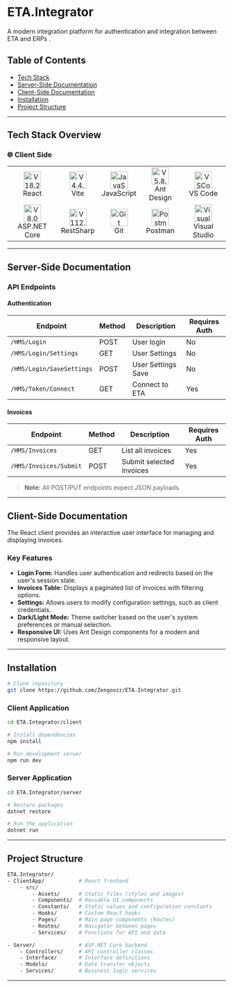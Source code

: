 # ETA.Integrator

A modern integration platform for authentication and integration between ETA and ERPs .

## Table of Contents
- [Tech Stack](#tech-stack-overview)
- [Server-Side Documentation](#server-side-documentation)
- [Client-Side Documentation](#client-side-documentation)
- [Installation](#installation)
- [Project Structure](#project-structure)

---

## Tech Stack Overview

### 🌐 **Client Side**

<table>
  <tr>
    <td align="center"><img src="https://cdn.jsdelivr.net/gh/devicons/devicon/icons/react/react-original.svg" width="40" alt="V18.2.0" /><br/>React</td>
    <td align="center"><img src="https://vitejs.dev/logo.svg" width="40" alt="V4.4.5" /><br/>Vite</td>
    <td align="center"><img src="https://cdn.jsdelivr.net/gh/devicons/devicon/icons/javascript/javascript-original.svg" width="40" alt="JavaScript" /><br/>JavaScript</td>
    <td align="center"><img src="https://avatars.githubusercontent.com/u/12101536?s=200&v=4" width="40" alt="V5.8.1" /><br/>Ant Design</td>
    <td align="center"><img src="https://cdn.jsdelivr.net/gh/devicons/devicon/icons/vscode/vscode-original.svg" width="40" alt="VSCode" /><br/>VS Code</td>
  </tr>
  <tr>
    <td align="center"><img src="https://cdn.jsdelivr.net/gh/devicons/devicon/icons/dot-net/dot-net-original.svg" width="40" alt="V8.0" /><br/>ASP.NET Core</td>
    <td align="center"><img src="https://avatars.githubusercontent.com/u/1742468?s=200&v=4" width="40" alt="V112.1.0" /><br/>RestSharp</td>
    <td align="center"><img src="https://cdn.jsdelivr.net/gh/devicons/devicon/icons/git/git-original.svg" width="40" alt="Git" /><br/>Git</td>
    <td align="center"><img src="https://seeklogo.com/images/P/postman-logo-0087CA0D15-seeklogo.com.png" width="40" alt="Postman" /><br/>Postman</td>
    <td align="center"><img src="https://cdn.jsdelivr.net/gh/devicons/devicon/icons/visualstudio/visualstudio-plain.svg" width="40" alt="Visual Studio" /><br/>Visual Studio</td>
  </tr>
</table>

---

## Server-Side Documentation

### API Endpoints

#### Authentication

| Endpoint                  | Method | Description              | Requires Auth |
|---------------------------|--------|--------------------------|---------------|
| `/HMS/Login`              | POST   | User login               | No            |
| `/HMS/Login/Settings`     | GET    | User Settings            | No            |
| `/HMS/Login/SaveSettings` | POST   | User Settings Save       | No            |
| `/HMS/Token/Connect`      | GET    | Connect to ETA           | Yes           |

#### Invoices

| Endpoint                  | Method | Description             | Requires Auth |
|---------------------------|--------|-------------------------|---------------|
| `/HMS/Invoices`           | GET    | List all invoices       | Yes           |
| `/HMS/Invoices/Submit`    | POST    | Submit selected invoices| Yes           |

> **Note:** All POST/PUT endpoints expect JSON payloads.

---


## Client-Side Documentation

The React client provides an interactive user interface for managing and displaying invoices.

### Key Features

- **Login Form:** Handles user authentication and redirects based on the user's session state.
- **Invoices Table:** Displays a paginated list of invoices with filtering options.
- **Settings:** Allows users to modify configuration settings, such as client credentials.
- **Dark/Light Mode:** Theme switcher based on the user's system preferences or manual selection.
- **Responsive UI:** Uses Ant Design components for a modern and responsive layout.

---

## Installation
```bash
# Clone repository
git clone https://github.com/Zengoozz/ETA.Integrator.git
```
### **Client Application**
```bash
cd ETA.Integrator/client

# Install dependencies
npm install

# Run development server
npm run dev
```
### **Server Application**
```bash
cd ETA.Integrator/server

# Restore packages
dotnet restore

# Run the application
dotnet run
```

---

## Project Structure
```bash
ETA.Integrator/
- ClientApp/           # React frontend
    - src/
        - Assets/      # Static files (styles and images)
        - Components/  # Reusable UI components
        - Constants/   # Static values and configuration constants
        - Hooks/       # Custom React hooks 
        - Pages/       # Main page components (Routes)
        - Routes/      # Navigator between pages
        - Services/    # Functions for API and data

- Server/              # ASP.NET Core backend
    - Controllers/     # API controller classes
    - Interface/       # Interface definitions
    - Models/          # Date transfer objects
    - Services/        # Business logic services
```

---

